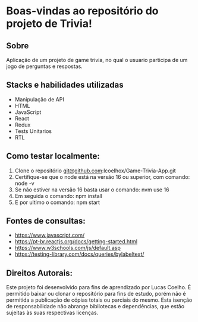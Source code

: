 # Boas-vindas ao repositório do projeto de Trivia!

## Sobre
Aplicação de um projeto de game trivia, no qual o usuario participa de um jogo de perguntas e respostas.

## Stacks e habilidades utilizadas
- Manipulação de API
- HTML
- JavaScript
- React
- Redux
- Tests Unitarios
- RTL

## Como testar localmente:
1. Clone o repositório git@github.com:lcoelhox/Game-Trivia-App.git
2. Certifique-se que o node está na versão 16 ou superior, com comando: node -v
3. Se não estiver na versão 16 basta usar o comando: nvm use 16
4. Em seguida o comando: npm install
5. E por ultimo o comando: npm start

## Fontes de consultas:
- https://www.javascript.com/
- https://pt-br.reactjs.org/docs/getting-started.html
- https://www.w3schools.com/js/default.asp
- https://testing-library.com/docs/queries/bylabeltext/

## Direitos Autorais:
Este projeto foi desenvolvido para fins de aprendizado por Lucas Coelho. É permitido baixar ou clonar o repositório para fins de estudo, porém não é permitida a publicação de cópias totais ou parciais do mesmo. Esta isenção de responsabilidade não abrange bibliotecas e dependências, que estão sujeitas às suas respectivas licenças.
